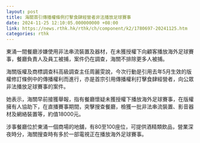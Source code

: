 ```yaml
---
layout: post
title: 海關首引傳播權條例打擊食肆經營者非法播放足球賽事
date: 2024-11-25 12:10:05.000000000 +08:00
link: https://news.rthk.hk/rthk/ch/component/k2/1780697-20241125.htm
categories: rthk
---
```


東涌一間餐廳涉嫌使用非法串流裝置及器材，在未獲授權下向顧客播放海外足球賽事，餐廳負責人及員工被捕，案件仍在調查，海關不排除更多人被捕。

海關版權及商標調查科高級調查主任周麗雯說，今次行動是引用去年5月生效的版權修訂條例中的傳播權利而進行，亦是首宗引用傳播權利打擊食肆經營者，向公眾非法播放足球賽事的案件。

她表示，海關早前接獲舉報，指有餐廳懷疑未獲授權下播放海外足球賽事，在版權擁有人協助下，在直播賽事期間，突擊搜查餐廳，檢獲一批非法串流裝置、影音器材及網絡裝置等，約值18000元。

涉事餐廳位於東涌一個商場的地舖，有80至100座位，可提供酒精類飲品，營業深夜時分，海關搜查時有多於一部電視正在播放海外足球賽事。
